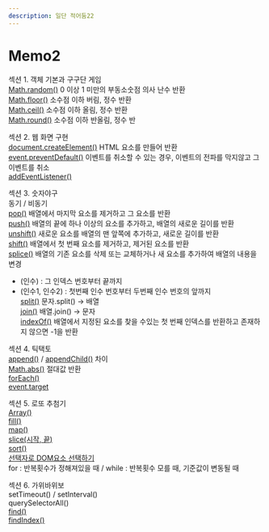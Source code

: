 ```yaml
---
description: 일단 적어둠22
---
```


# Memo2

섹션 1. 객체 기본과 구구단 게임  
[Math.random\(\)](https://developer.mozilla.org/ko/docs/Web/JavaScript/Reference/Global_Objects/Math/random) 0 이상 1 미만의 부동소숫점 의사 난수 반환  
[Math.floor\(\)](https://developer.mozilla.org/ko/docs/Web/JavaScript/Reference/Global_Objects/Math/floor) 소수점 이하 버림, 정수 반환  
[Math.ceil\(\)](https://developer.mozilla.org/ko/docs/Web/JavaScript/Reference/Global_Objects/Math/ceil) 소수점 이하 올림, 정수 반환  
[Math.round\(\)](https://developer.mozilla.org/ko/docs/Web/JavaScript/Reference/Global_Objects/Math/round) 소수점 이하 반올림, 정수 반

섹션 2. 웹 화면 구현  
[document.createElement](https://developer.mozilla.org/ko/docs/Web/API/Document/createElement)[\(\)](https://developer.mozilla.org/ko/docs/Web/API/Document/createElement) HTML 요소를 만들어 반환  
[event.preventDefault](https://developer.mozilla.org/ko/docs/Web/API/Event/preventDefault)[\(\)](https://developer.mozilla.org/ko/docs/Web/API/Event/preventDefault) 이벤트를 취소할 수 있는 경우, 이벤트의 전파를 막지않고 그 이벤트를 취소  
[addEventListener\(\)](https://developer.mozilla.org/ko/docs/Web/API/EventTarget/addEventListener) 

섹션 3. 숫자야구  
동기 / 비동기  
[pop\(\)](https://developer.mozilla.org/ko/docs/Web/JavaScript/Reference/Global_Objects/Array/pop) 배열에서 마지막 요소를 제거하고 그 요소를 반환  
[push\(\)](https://developer.mozilla.org/ko/docs/Web/JavaScript/Reference/Global_Objects/Array/push) 배열의 끝에 하나 이상의 요소를 추가하고, 배열의 새로운 길이를 반환  
[unshift\(\)](https://developer.mozilla.org/ko/docs/Web/JavaScript/Reference/Global_Objects/Array/unshift) 새로운 요소를 배열의 맨 앞쪽에 추가하고, 새로운 길이를 반환  
[shift\(\)](https://developer.mozilla.org/ko/docs/Web/JavaScript/Reference/Global_Objects/Array/shift) 배열에서 첫 번째 요소를 제거하고, 제거된 요소를 반환  
[splice\(\)](https://developer.mozilla.org/ko/docs/Web/JavaScript/Reference/Global_Objects/Array/splice) 배열의 기존 요소를 삭제 또는 교체하거나 새 요소를 추가하여 배열의 내용을 변경  
- \(인수\) : 그 인덱스 번호부터 끝까지  
- \(인수1, 인수2\)  : 첫번째 인수 번호부터 두번째 인수 번호의 앞까지  
[split\(\)](https://developer.mozilla.org/ko/docs/Web/JavaScript/Reference/Global_Objects/String/split) 문자.split\(\) → 배열  
[join\(\)](https://developer.mozilla.org/ko/docs/Web/JavaScript/Reference/Global_Objects/Array/join) 배열.join\(\) → 문자  
[indexOf\(\)](https://developer.mozilla.org/ko/docs/Web/JavaScript/Reference/Global_Objects/Array/indexOf) 배열에서 지정된 요소를 찾을 수있는 첫 번째 인덱스를 반환하고 존재하지 않으면 -1을 반환 

섹션 4. 틱택토  
[append\(\)](https://developer.mozilla.org/en-US/docs/Web/API/ParentNode/append) / [appendChild\(\)](https://developer.mozilla.org/ko/docs/Web/API/Node/appendChild) 차이  
[Math.abs\(\)](https://developer.mozilla.org/ko/docs/Web/JavaScript/Reference/Global_Objects/Math/abs) 절대값 반환  
[forEach\(\)](https://developer.mozilla.org/ko/docs/Web/JavaScript/Reference/Global_Objects/Array/forEach)  
[event.target](https://developer.mozilla.org/ko/docs/Web/API/Event/target)

섹션 5. 로또 추첨기  
[Array\(\)](https://developer.mozilla.org/ko/docs/Web/JavaScript/Reference/Global_Objects/Array)  
[fill\(\)](https://developer.mozilla.org/ko/docs/Web/JavaScript/Reference/Global_Objects/Array/fill)  
[map\(\)](https://developer.mozilla.org/ko/docs/Web/JavaScript/Reference/Global_Objects/Map)  
[slice\(시작, 끝\)](https://developer.mozilla.org/ko/docs/Web/JavaScript/Reference/Global_Objects/Array/slice)  
[sort\(\)](https://developer.mozilla.org/ko/docs/Web/JavaScript/Reference/Global_Objects/Array/sort)  
[선택자로 DOM요소 선택하기](https://developer.mozilla.org/ko/docs/Web/API/Document_Object_Model/Locating_DOM_elements_using_selectors)  
for : 반복횟수가 정해져있을 때  / while : 반복횟수 모를 때, 기준값이 변동될 때

섹션 6. 가위바위보  
setTimeout\(\) / setInterval\(\)  
querySelectorAll\(\)  
[find\(\)](https://developer.mozilla.org/ko/docs/Web/JavaScript/Reference/Global_Objects/Array/find)  
[findIndex\(\)](https://developer.mozilla.org/ko/docs/Web/JavaScript/Reference/Global_Objects/Array/findIndex)

